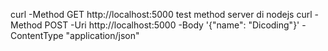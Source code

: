 curl -Method GET http://localhost:5000 test method server di nodejs
curl -Method POST -Uri http://localhost:5000 -Body '{"name": "Dicoding"}' -ContentType "application/json"
